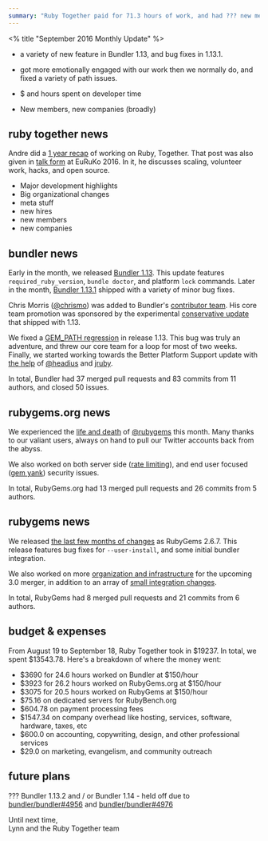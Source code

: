 ```yaml
---
summary: "Ruby Together paid for 71.3 hours of work, and had ??? new members join. This month we ???"
---
```


<% title "September 2016 Monthly Update" %>

* a variety of new feature in Bundler 1.13, and bug fixes in 1.13.1.
* got more emotionally engaged with our work then we normally do, and fixed a variety of path issues.

* $ and hours spent on developer time
* New members, new companies (broadly)

## ruby together news

Andre did a [1 year recap](https://rubytogether.org/news/2016-09-27-a-year-of-ruby-together) of working on Ruby, Together. That post was also given in [talk form](https://speakerdeck.com/indirect/a-year-of-ruby-together) at EuRuKo 2016. In it, he discusses scaling, volunteer work, hacks, and open source.

* Major development highlights
* Big organizational changes
* meta stuff
* new hires
* new members
* new companies

## bundler news

Early in the month, we released [Bundler 1.13](http://bundler.io/blog/2016/09/08/bundler-1-13.html). This update features `required_ruby_version`, `bundle doctor`, and platform `lock` commands. Later in the month, [Bundler 1.13.1](https://github.com/bundler/bundler/milestone/32?closed=1) shipped with a variety of minor bug fixes.

Chris Morris ([@chrismo](https://github.com/chrismo)) was added to Bundler's [contributor team](http://bundler.io/contributors.html). His core team promotion was sponsored by the experimental [conservative update](http://bundler.io/blog/#experimental-conservative-updates) that shipped with 1.13.

We fixed a [GEM_PATH regression](https://github.com/bundler/bundler/pull/4992) in release 1.13. This bug was truly an adventure, and threw our core team for a loop for most of two weeks. Finally, we started working towards the Better Platform Support update with [the help](https://github.com/bundler/bundler/issues/4984) of [@headius](https://github.com/headius) and [jruby](http://jruby.org/).

In total, Bundler had 37 merged pull requests and 83 commits from 11 authors, and closed 50 issues.

## rubygems.org news

We experienced the [life and death](https://github.com/rubygems/rubygems.org/issues/1429) of [@rubygems](https://twitter.com/rubygems) this month. Many thanks to our valiant users, always on hand to pull our Twitter accounts back from the abyss.

We also worked on both server side ([rate limiting](https://github.com/rubygems/rubygems.org/pull/1414)), and end user focused ([gem yank](https://github.com/rubygems/rubygems.org/pull/1396)) security issues.

In total, RubyGems.org had 13 merged pull requests and 26 commits from 5 authors.

## rubygems news

We released [the last few months of changes](https://github.com/rubygems/rubygems/pulls?utf8=%E2%9C%93&q=merged%3A2016-06-22..2016-09-26) as RubyGems 2.6.7. This release features bug fixes for `--user-install`, and some initial bundler integration.

We also worked on more [organization and infrastructure](https://github.com/rubygems/rubygems/issues/1681) for the upcoming 3.0 merger, in addition to an array of [small integration changes](https://github.com/bundler/bundler/pulls?utf8=%E2%9C%93&q=merged%3A2016-09-01..2016-09-27%20rubygems%20).

In total, RubyGems had 8 merged pull requests and 21 commits from 6 authors.

## budget & expenses

From August 19 to September 18, Ruby Together took in $19237. In total, we spent $13543.78. Here's a breakdown of where the money went:

* $3690 for 24.6 hours worked on Bundler at $150/hour
* $3923 for 26.2 hours worked on RubyGems.org at $150/hour
* $3075 for 20.5 hours worked on RubyGems at $150/hour
* $75.16 on dedicated servers for RubyBench.org
* $604.78 on payment processing fees
* $1547.34 on company overhead like hosting, services, software, hardware, taxes, etc
* $600.0 on accounting, copywriting, design, and other professional services
* $29.0 on marketing, evangelism, and community outreach

## future plans

??? Bundler 1.13.2 and / or Bundler 1.14 - held off due to [bundler/bundler#4956](https://github.com/bundler/bundler/pull/4956) and [bundler/bundler#4976](https://github.com/bundler/bundler/pull/4976)

Until next time,<br>
Lynn and the Ruby Together team
